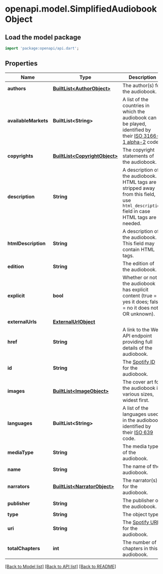 # openapi.model.SimplifiedAudiobookObject

## Load the model package
```dart
import 'package:openapi/api.dart';
```

## Properties
Name | Type | Description | Notes
------------ | ------------- | ------------- | -------------
**authors** | [**BuiltList&lt;AuthorObject&gt;**](AuthorObject.md) | The author(s) for the audiobook.  | 
**availableMarkets** | **BuiltList&lt;String&gt;** | A list of the countries in which the audiobook can be played, identified by their [ISO 3166-1 alpha-2](http://en.wikipedia.org/wiki/ISO_3166-1_alpha-2) code.  | 
**copyrights** | [**BuiltList&lt;CopyrightObject&gt;**](CopyrightObject.md) | The copyright statements of the audiobook.  | 
**description** | **String** | A description of the audiobook. HTML tags are stripped away from this field, use `html_description` field in case HTML tags are needed.  | 
**htmlDescription** | **String** | A description of the audiobook. This field may contain HTML tags.  | 
**edition** | **String** | The edition of the audiobook.  | [optional] 
**explicit** | **bool** | Whether or not the audiobook has explicit content (true = yes it does; false = no it does not OR unknown).  | 
**externalUrls** | [**ExternalUrlObject**](ExternalUrlObject.md) |  | 
**href** | **String** | A link to the Web API endpoint providing full details of the audiobook.  | 
**id** | **String** | The [Spotify ID](/documentation/web-api/concepts/spotify-uris-ids) for the audiobook.  | 
**images** | [**BuiltList&lt;ImageObject&gt;**](ImageObject.md) | The cover art for the audiobook in various sizes, widest first.  | 
**languages** | **BuiltList&lt;String&gt;** | A list of the languages used in the audiobook, identified by their [ISO 639](https://en.wikipedia.org/wiki/ISO_639) code.  | 
**mediaType** | **String** | The media type of the audiobook.  | 
**name** | **String** | The name of the audiobook.  | 
**narrators** | [**BuiltList&lt;NarratorObject&gt;**](NarratorObject.md) | The narrator(s) for the audiobook.  | 
**publisher** | **String** | The publisher of the audiobook.  | 
**type** | **String** | The object type.  | 
**uri** | **String** | The [Spotify URI](/documentation/web-api/concepts/spotify-uris-ids) for the audiobook.  | 
**totalChapters** | **int** | The number of chapters in this audiobook.  | 

[[Back to Model list]](../README.md#documentation-for-models) [[Back to API list]](../README.md#documentation-for-api-endpoints) [[Back to README]](../README.md)


